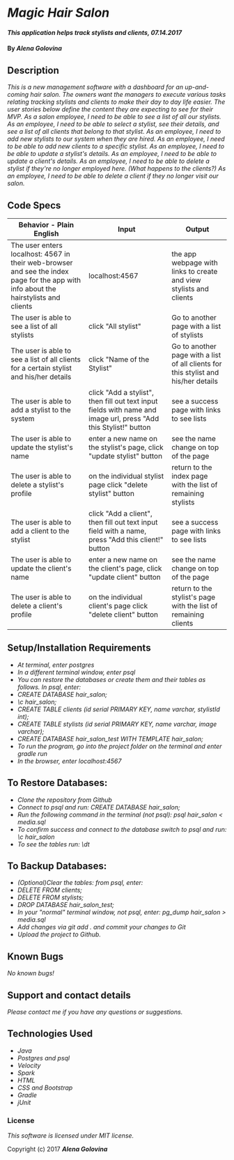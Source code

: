 # _Magic Hair Salon_

#### _This application helps track stylists and clients, 07.14.2017_

#### By _**Alena Golovina**_

## Description

_This is a new management software with a dashboard for an up-and-coming hair salon. The owners want the managers to execute various tasks relating tracking stylists and clients to make their day to day life easier. The user stories below define the content they are expecting to see for their MVP._
_As a salon employee, I need to be able to see a list of all our stylists._
_As an employee, I need to be able to select a stylist, see their details, and see a list of all clients that belong to that stylist._
_As an employee, I need to add new stylists to our system when they are hired._
_As an employee, I need to be able to add new clients to a specific stylist._
_As an employee, I need to be able to update a stylist's details._
_As an employee, I need to be able to update a client's details._
_As an employee, I need to be able to delete a stylist if they're no longer employed here. (What happens to the clients?)_
_As an employee, I need to be able to delete a client if they no longer visit our salon._

## Code Specs

|Behavior - Plain English|Input|Output|
|---|---|---|
|The user enters localhost: 4567 in their web-browser and see the index page for the app with info about the hairstylists and clients|localhost:4567|the app webpage with links to create and view stylists and clients|
|The user is able to see a list of all stylists|click "All stylist"|Go to another page with a list of stylists|
|The user is able to see a list of all clients for a certain stylist and his/her details|click "Name of the Stylist"|Go to another page with a list of all clients for this stylist and his/her details|
|The user is able to add a stylist to the system|click "Add a stylist", then fill out text input fields with name and image url, press "Add this Stylist!" button|see a success page with links to see lists|
|The user is able to update the stylist's name|enter a new name on the stylist's page, click "update stylist" button|see the name change on top of the page|
|The user is able to delete a stylist's profile|on the individual stylist page  click "delete stylist" button|return to the index page with the list of remaining stylists|
|The user is able to add a client to the stylist|click "Add a client", then fill out text input field with a name, press "Add this client!" button|see a success page with links to see lists|
|The user is able to update the client's name|enter a new name on the client's page, click "update client" button|see the name change on top of the page|
|The user is able to delete a client's profile|on the individual client's page  click "delete client" button|return to the stylist's page with the list of remaining clients|


## Setup/Installation Requirements

* _At terminal, enter postgres_
* _In a different terminal window, enter psql_
* _You can restore the databases or create them and their tables as follows. In psql, enter:_
* _CREATE DATABASE hair_salon;_
* _\c hair_salon;_
* _CREATE TABLE clients (id serial PRIMARY KEY, name varchar, stylistId int);_
* _CREATE TABLE stylists (id serial PRIMARY KEY, name varchar, image varchar);_
* _CREATE DATABASE hair_salon_test WITH TEMPLATE hair_salon;_
* _To run the program, go into the project folder on the terminal and enter gradle run_
* _In the browser, enter localhost:4567_

## To Restore Databases:
* _Clone the repository from Github_
* _Connect to psql and run: CREATE DATABASE hair_salon;_
* _Run the following command in the terminal (not psql): psql hair_salon < media.sql_
* _To confirm success and connect to the database switch to psql and run:  \c hair_salon_
* _To see the tables run: \dt_

## To Backup Databases:
* _(Optional)Clear the tables:  from psql, enter:_
* _DELETE FROM clients;_
* _DELETE FROM stylists;_
* _DROP DATABASE hair_salon_test;_
* _In your "normal" terminal window, not psql, enter: pg_dump hair_salon > media.sql_
* _Add changes via git add . and commit your changes to Git_
* _Upload the project to Github._

## Known Bugs

_No known bugs!_

## Support and contact details

_Please contact me if you have any questions or suggestions._

## Technologies Used

* _Java_
* _Postgres and psql_
* _Velocity_
* _Spark_
* _HTML_
* _CSS and Bootstrap_
* _Gradle_
* _jUnit_

### License

_This software is licensed under MIT license._

Copyright (c) 2017 **_Alena Golovina_**
